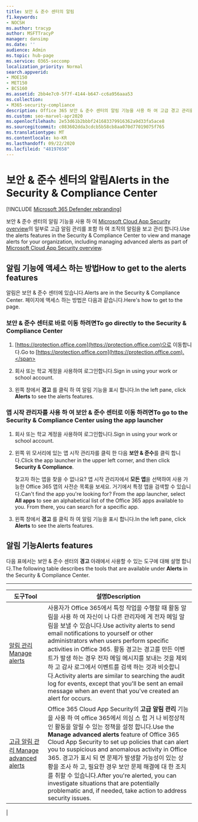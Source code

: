 ```yaml
---
title: 보안 & 준수 센터의 알림
f1.keywords:
- NOCSH
ms.author: tracyp
author: MSFTTracyP
manager: dansimp
ms.date: ''
audience: Admin
ms.topic: hub-page
ms.service: O365-seccomp
localization_priority: Normal
search.appverid:
- MOE150
- MET150
- BCS160
ms.assetid: 2bb4e7c0-5f7f-4144-b647-cc6a956aaa53
ms.collection:
- M365-security-compliance
description: Office 365 보안 & 준수 센터의 알림 기능을 사용 하 여 고급 경고 관리를 비롯 한 알림을 보고 관리 하는 방법에 대해 알아봅니다.
ms.custom: seo-marvel-apr2020
ms.openlocfilehash: 2e53d61b2bbbf241683379916362a9d33fa5ace8
ms.sourcegitcommit: c083602dda3cdcb5b58cb8aa070d77019075f765
ms.translationtype: MT
ms.contentlocale: ko-KR
ms.lasthandoff: 09/22/2020
ms.locfileid: "48197658"
---
```

# <a name="alerts-in-the-security--compliance-center"></a><span data-ttu-id="f15e9-103">보안 & 준수 센터의 알림</span><span class="sxs-lookup"><span data-stu-id="f15e9-103">Alerts in the Security & Compliance Center</span></span>

[!INCLUDE [Microsoft 365 Defender rebranding](../includes/microsoft-defender-for-office.md)]


<span data-ttu-id="f15e9-104">보안 & 준수 센터의 알림 기능을 사용 하 여 [Microsoft Cloud App Security overview](https://docs.microsoft.com/cloud-app-security/what-is-cloud-app-security)의 일부로 고급 알림 관리를 포함 하 여 조직의 알림을 보고 관리 합니다.</span><span class="sxs-lookup"><span data-stu-id="f15e9-104">Use the alerts features in the Security & Compliance Center to view and manage alerts for your organization, including managing advanced alerts as part of [Microsoft Cloud App Security overview](https://docs.microsoft.com/cloud-app-security/what-is-cloud-app-security).</span></span>

## <a name="how-to-get-to-the-alerts-features"></a><span data-ttu-id="f15e9-105">알림 기능에 액세스 하는 방법</span><span class="sxs-lookup"><span data-stu-id="f15e9-105">How to get to the alerts features</span></span>

<span data-ttu-id="f15e9-106">알림은 보안 & 준수 센터에 있습니다.</span><span class="sxs-lookup"><span data-stu-id="f15e9-106">Alerts are in the Security & Compliance Center.</span></span> <span data-ttu-id="f15e9-107">페이지에 액세스 하는 방법은 다음과 같습니다.</span><span class="sxs-lookup"><span data-stu-id="f15e9-107">Here's how to get to the page.</span></span>

### <a name="to-go-directly-to-the-security--compliance-center"></a><span data-ttu-id="f15e9-108">보안 & 준수 센터로 바로 이동 하려면</span><span class="sxs-lookup"><span data-stu-id="f15e9-108">To go directly to the Security & Compliance Center</span></span>

1. <span data-ttu-id="f15e9-109">[https://protection.office.com](https://protection.office.com)으로 이동합니다.</span><span class="sxs-lookup"><span data-stu-id="f15e9-109">Go to [https://protection.office.com](https://protection.office.com).</span></span>

2. <span data-ttu-id="f15e9-110">회사 또는 학교 계정을 사용하여 로그인합니다.</span><span class="sxs-lookup"><span data-stu-id="f15e9-110">Sign in using your work or school account.</span></span>

3. <span data-ttu-id="f15e9-111">왼쪽 창에서 **경고** 를 클릭 하 여 알림 기능을 표시 합니다.</span><span class="sxs-lookup"><span data-stu-id="f15e9-111">In the left pane, click **Alerts** to see the alerts features.</span></span>

### <a name="to-go-to-the-security--compliance-center-using-the-app-launcher"></a><span data-ttu-id="f15e9-112">앱 시작 관리자를 사용 하 여 보안 & 준수 센터로 이동 하려면</span><span class="sxs-lookup"><span data-stu-id="f15e9-112">To go to the Security & Compliance Center using the app launcher</span></span>

1. <span data-ttu-id="f15e9-113">회사 또는 학교 계정을 사용하여 로그인합니다.</span><span class="sxs-lookup"><span data-stu-id="f15e9-113">Sign in using your work or school account.</span></span>

2. <span data-ttu-id="f15e9-114">왼쪽 위 모서리에 있는 앱 시작 관리자를 클릭 한 다음 **보안 & 준수**를 클릭 합니다.</span><span class="sxs-lookup"><span data-stu-id="f15e9-114">Click the app launcher  in the upper left corner, and then click **Security & Compliance**.</span></span>

    <span data-ttu-id="f15e9-p102">찾고자 하는 앱을 찾을 수 없나요? 앱 시작 관리자에서 **모든 앱**을 선택하여 사용 가능한 Office 365 앱의 사전순 목록을 보세요. 거기에서 특정 앱을 검색할 수 있습니다.</span><span class="sxs-lookup"><span data-stu-id="f15e9-p102">Can't find the app you're looking for? From the app launcher, select **All apps** to see an alphabetical list of the Office 365 apps available to you. From there, you can search for a specific app.</span></span>

3. <span data-ttu-id="f15e9-118">왼쪽 창에서 **경고** 를 클릭 하 여 알림 기능을 표시 합니다.</span><span class="sxs-lookup"><span data-stu-id="f15e9-118">In the left pane, click **Alerts** to see the alerts features.</span></span>

## <a name="alerts-features"></a><span data-ttu-id="f15e9-119">알림 기능</span><span class="sxs-lookup"><span data-stu-id="f15e9-119">Alerts features</span></span>

<span data-ttu-id="f15e9-120">다음 표에서는 보안 & 준수 센터의 **경고** 아래에서 사용할 수 있는 도구에 대해 설명 합니다.</span><span class="sxs-lookup"><span data-stu-id="f15e9-120">The following table describes the tools that are available under **Alerts** in the Security & Compliance Center.</span></span>

****

|<span data-ttu-id="f15e9-121">도구</span><span class="sxs-lookup"><span data-stu-id="f15e9-121">Tool</span></span>|<span data-ttu-id="f15e9-122">설명</span><span class="sxs-lookup"><span data-stu-id="f15e9-122">Description</span></span>|
|---|---|
|[<span data-ttu-id="f15e9-123">알림 관리</span><span class="sxs-lookup"><span data-stu-id="f15e9-123">Manage alerts</span></span>](../../compliance/create-activity-alerts.md)|<span data-ttu-id="f15e9-124">사용자가 Office 365에서 특정 작업을 수행할 때 활동 알림을 사용 하 여 자신이 나 다른 관리자에 게 전자 메일 알림을 보낼 수 있습니다.</span><span class="sxs-lookup"><span data-stu-id="f15e9-124">Use activity alerts to send email notifications to yourself or other administrators when users perform specific activities in Office 365.</span></span> <span data-ttu-id="f15e9-125">활동 경고는 경고를 만든 이벤트가 발생 하는 경우 전자 메일 메시지를 보내는 것을 제외 하 고 감사 로그에서 이벤트를 검색 하는 것과 비슷합니다.</span><span class="sxs-lookup"><span data-stu-id="f15e9-125">Activity alerts are similar to searching the audit log for events, except that you'll be sent an email message when an event that you've created an alert for occurs.</span></span>|
|[<span data-ttu-id="f15e9-126">고급 알림 관리 </span><span class="sxs-lookup"><span data-stu-id="f15e9-126">Manage advanced alerts </span></span>](https://docs.microsoft.com/cloud-app-security/what-is-cloud-app-security)|<span data-ttu-id="f15e9-127">Office 365 Cloud App Security의 **고급 알림 관리** 기능을 사용 하 여 office 365에서 의심 스 럽 거 나 비정상적인 활동을 알릴 수 있는 정책을 설정 합니다.</span><span class="sxs-lookup"><span data-stu-id="f15e9-127">Use the **Manage advanced alerts** feature of Office 365 Cloud App Security to set up policies that can alert you to suspicious and anomalous activity in Office 365.</span></span> <span data-ttu-id="f15e9-128">경고가 표시 되 면 문제가 발생할 가능성이 있는 상황을 조사 하 고, 필요한 경우 보안 문제 해결에 대 한 조치를 취할 수 있습니다.</span><span class="sxs-lookup"><span data-stu-id="f15e9-128">After you're alerted, you can investigate situations that are potentially problematic and, if needed, take action to address security issues.</span></span>|
|
